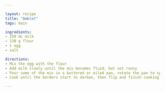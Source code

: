 ```yaml
---

layout: recipe
title: "Amblet"
tags: main

ingredients:
- 250 mL milk
- 130 g flour
- 1 egg
- salt

directions:
- Mix the egg with the flour
- Add milk slowly until the mix becomes fluid, but not runny
- Pour some of the mix in a buttered or oiled pan, rotate the pan to spread it evenly
- Cook until the borders start to darken, then flip and finish cooking

---
```

